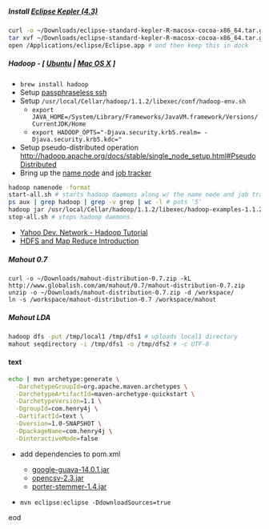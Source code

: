 ##### Install [Eclipse Kepler (4.3)](http://www.eclipse.org/downloads/)

```bash
curl -o ~/Downloads/eclipse-standard-kepler-R-macosx-cocoa-x86_64.tar.gz -kL http://ftp.osuosl.org/pub/eclipse/technology/epp/downloads/release/kepler/R/eclipse-standard-kepler-R-macosx-cocoa-x86_64.tar.gz
tar xvf ~/Downloads/eclipse-standard-kepler-R-macosx-cocoa-x86_64.tar.gz -C /Applications/
open /Applications/eclipse/Eclipse.app # and then keep this in dock
```

##### Hadoop - [ [Ubuntu](http://www.michael-noll.com/tutorials/running-hadoop-on-ubuntu-linux-single-node-cluster/) | [Mac OS X](http://wiki.apache.org/hadoop/Running_Hadoop_On_OS_X_10.5_64-bit_\(Single-Node_Cluster\)) ]

* `brew install hadoop`
* Setup [passphraseless ssh](http://hadoop.apache.org/docs/stable/single_node_setup.html#Setup+passphraseless)
* Setup `/usr/local/Cellar/hadoop/1.1.2/libexec/conf/hadoop-env.sh`
  * `export JAVA_HOME=/System/Library/Frameworks/JavaVM.framework/Versions/CurrentJDK/Home`
  * `export HADOOP_OPTS="-Djava.security.krb5.realm= -Djava.security.krb5.kdc="`
* Setup pseudo-distributed operation http://hadoop.apache.org/docs/stable/single_node_setup.html#PseudoDistributed
* Bring up the [name node](http://localhost:50070/) and [job tracker](http://localhost:50030/)

```bash
hadoop namenode -format
start-all.sh # starts hadoop daemons along w/ the name node and job tracker
ps aux | grep hadoop | grep -v grep | wc -l # puts '5'
hadoop jar /usr/local/Cellar/hadoop/1.1.2/libexec/hadoop-examples-1.1.2.jar pi 10 100 # computes pi
stop-all.sh # stops hadoop daemons.
```

* [Yahoo Dev. Network - Hadoop Tutorial](http://developer.yahoo.com/hadoop/tutorial/)
* [HDFS and Map Reduce Introduction](http://www.thegeekstuff.com/2012/01/hadoop-hdfs-mapreduce-intro/)

##### Mahout 0.7

```bah
curl -o ~/Downloads/mahout-distribution-0.7.zip -kL http://www.globalish.com/am/mahout/0.7/mahout-distribution-0.7.zip
unzip -o ~/Downloads/mahout-distribution-0.7.zip -d /workspace/
ln -s /workspace/mahout-distribution-0.7 /workspace/mahout
```

##### Mahout LDA

```bash
hadoop dfs -put /tmp/local1 /tmp/dfs1 # uploads local1 directory
mahout seqdirectory -i /tmp/dfs1 -o /tmp/dfs2 # -c UTF-8
```

#### text

```bash
echo | mvn archetype:generate \
  -DarchetypeGroupId=org.apache.maven.archetypes \
  -DarchetypeArtifactId=maven-archetype-quickstart \
  -DarchetypeVersion=1.1 \
  -DgroupId=com.henry4j \
  -DartifactId=text \
  -Dversion=1.0-SNAPSHOT \
  -DpackageName=com.henry4j \
  -DinteractiveMode=false
```

* add dependencies to pom.xml
  * [google-guava-14.0.1.jar](http://search.maven.org/#artifactdetails%7Ccom.google.guava%7Cguava%7C14.0.1%7Cbundle)
  * [opencsv-2.3.jar](http://search.maven.org/#artifactdetails%7Cnet.sf.opencsv%7Copencsv%7C2.3%7Cjar)
  * [porter-stemmer-1.4.jar](http://search.maven.org/#artifactdetails%7Cgov.sandia.foundry%7Cporter-stemmer%7C1.4%7Cjar)

* `mvn eclipse:eclipse -DdownloadSources=true`

eod
